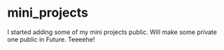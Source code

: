 # mini_projects
I started adding some of my mini projects public. Will make some private one public in Future. Teeeehe!
